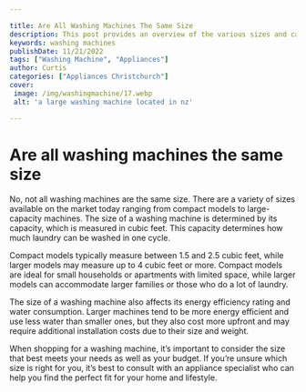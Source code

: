 ```yaml
---

title: Are All Washing Machines The Same Size
description: This post provides an overview of the various sizes and capacities of washing machines, so if you're in the market for a new one, be sure to read on for more information.
keywords: washing machines
publishDate: 11/21/2022
tags: ["Washing Machine", "Appliances"]
author: Curtis
categories: ["Appliances Christchurch"]
cover: 
 image: /img/washingmachine/17.webp
 alt: 'a large washing machine located in nz'

---
```


# Are all washing machines the same size

No, not all washing machines are the same size. There are a variety of sizes available on the market today ranging from compact models to large-capacity machines. The size of a washing machine is determined by its capacity, which is measured in cubic feet. This capacity determines how much laundry can be washed in one cycle. 

Compact models typically measure between 1.5 and 2.5 cubic feet, while larger models may measure up to 4 cubic feet or more. Compact models are ideal for small households or apartments with limited space, while larger models can accommodate larger families or those who do a lot of laundry. 

The size of a washing machine also affects its energy efficiency rating and water consumption. Larger machines tend to be more energy efficient and use less water than smaller ones, but they also cost more upfront and may require additional installation costs due to their size and weight. 

When shopping for a washing machine, it’s important to consider the size that best meets your needs as well as your budget. If you’re unsure which size is right for you, it’s best to consult with an appliance specialist who can help you find the perfect fit for your home and lifestyle.